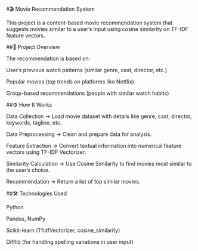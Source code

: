 #🎬 Movie Recommendation System

This project is a content-based movie recommendation system that suggests movies similar to a user’s input using cosine similarity on TF-IDF feature vectors.

##📌 Project Overview

The recommendation is based on:

User’s previous watch patterns (similar genre, cast, director, etc.)

Popular movies (top trends on platforms like Netflix)

Group-based recommendations (people with similar watch habits)

##⚙️ How It Works

Data Collection → Load movie dataset with details like genre, cast, director, keywords, tagline, etc.

Data Preprocessing → Clean and prepare data for analysis.

Feature Extraction → Convert textual information into numerical feature vectors using TF-IDF Vectorizer.

Similarity Calculation → Use Cosine Similarity to find movies most similar to the user’s choice.

Recommendation → Return a list of top similar movies.

##🛠️ Technologies Used

Python

Pandas, NumPy

Scikit-learn (TfidfVectorizer, cosine_similarity)

Difflib (for handling spelling variations in user input)
